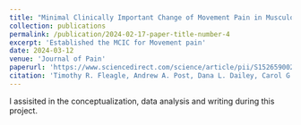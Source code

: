 ```yaml
---
title: "Minimal Clinically Important Change of Movement Pain in Musculoskeletal Pain Conditions"
collection: publications
permalink: /publication/2024-02-17-paper-title-number-4
excerpt: 'Established the MCIC for Movement pain'
date: 2024-03-12
venue: 'Journal of Pain'
paperurl: 'https://www.sciencedirect.com/science/article/pii/S1526590024004243'
citation: 'Timothy R. Fleagle, Andrew A. Post, Dana L. Dailey, Carol G.T. Vance, M. Bridget Zimmerman, Emine O. Bayman, Leslie J. Crofford, Kathleen A. Sluka, Ruth L. Chimenti, Minimal Clinically Important Change of Movement Pain in Musculoskeletal Pain Conditions, The Journal of Pain, 2024, 104507, ISSN 1526-5900, https://doi.org/10.1016/j.jpain.2024.03.003.'
---
```


I assisited in the conceptualization, data analysis and writing during this project. 

